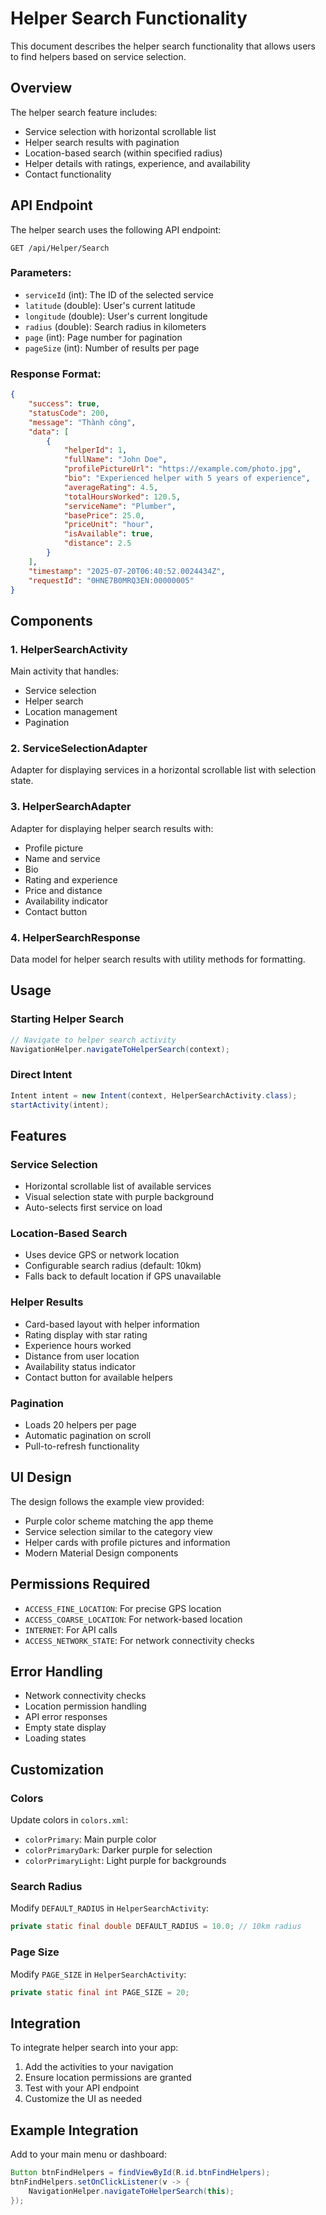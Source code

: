 # Helper Search Functionality

This document describes the helper search functionality that allows users to find helpers based on service selection.

## Overview

The helper search feature includes:
- Service selection with horizontal scrollable list
- Helper search results with pagination
- Location-based search (within specified radius)
- Helper details with ratings, experience, and availability
- Contact functionality

## API Endpoint

The helper search uses the following API endpoint:
```
GET /api/Helper/Search
```

### Parameters:
- `serviceId` (int): The ID of the selected service
- `latitude` (double): User's current latitude
- `longitude` (double): User's current longitude  
- `radius` (double): Search radius in kilometers
- `page` (int): Page number for pagination
- `pageSize` (int): Number of results per page

### Response Format:
```json
{
    "success": true,
    "statusCode": 200,
    "message": "Thành công",
    "data": [
        {
            "helperId": 1,
            "fullName": "John Doe",
            "profilePictureUrl": "https://example.com/photo.jpg",
            "bio": "Experienced helper with 5 years of experience",
            "averageRating": 4.5,
            "totalHoursWorked": 120.5,
            "serviceName": "Plumber",
            "basePrice": 25.0,
            "priceUnit": "hour",
            "isAvailable": true,
            "distance": 2.5
        }
    ],
    "timestamp": "2025-07-20T06:40:52.0024434Z",
    "requestId": "0HNE7B0MRQ3EN:00000005"
}
```

## Components

### 1. HelperSearchActivity
Main activity that handles:
- Service selection
- Helper search
- Location management
- Pagination

### 2. ServiceSelectionAdapter
Adapter for displaying services in a horizontal scrollable list with selection state.

### 3. HelperSearchAdapter  
Adapter for displaying helper search results with:
- Profile picture
- Name and service
- Bio
- Rating and experience
- Price and distance
- Availability indicator
- Contact button

### 4. HelperSearchResponse
Data model for helper search results with utility methods for formatting.

## Usage

### Starting Helper Search
```java
// Navigate to helper search activity
NavigationHelper.navigateToHelperSearch(context);
```

### Direct Intent
```java
Intent intent = new Intent(context, HelperSearchActivity.class);
startActivity(intent);
```

## Features

### Service Selection
- Horizontal scrollable list of available services
- Visual selection state with purple background
- Auto-selects first service on load

### Location-Based Search
- Uses device GPS or network location
- Configurable search radius (default: 10km)
- Falls back to default location if GPS unavailable

### Helper Results
- Card-based layout with helper information
- Rating display with star rating
- Experience hours worked
- Distance from user location
- Availability status indicator
- Contact button for available helpers

### Pagination
- Loads 20 helpers per page
- Automatic pagination on scroll
- Pull-to-refresh functionality

## UI Design

The design follows the example view provided:
- Purple color scheme matching the app theme
- Service selection similar to the category view
- Helper cards with profile pictures and information
- Modern Material Design components

## Permissions Required

- `ACCESS_FINE_LOCATION`: For precise GPS location
- `ACCESS_COARSE_LOCATION`: For network-based location
- `INTERNET`: For API calls
- `ACCESS_NETWORK_STATE`: For network connectivity checks

## Error Handling

- Network connectivity checks
- Location permission handling
- API error responses
- Empty state display
- Loading states

## Customization

### Colors
Update colors in `colors.xml`:
- `colorPrimary`: Main purple color
- `colorPrimaryDark`: Darker purple for selection
- `colorPrimaryLight`: Light purple for backgrounds

### Search Radius
Modify `DEFAULT_RADIUS` in `HelperSearchActivity`:
```java
private static final double DEFAULT_RADIUS = 10.0; // 10km radius
```

### Page Size
Modify `PAGE_SIZE` in `HelperSearchActivity`:
```java
private static final int PAGE_SIZE = 20;
```

## Integration

To integrate helper search into your app:

1. Add the activities to your navigation
2. Ensure location permissions are granted
3. Test with your API endpoint
4. Customize the UI as needed

## Example Integration

Add to your main menu or dashboard:
```java
Button btnFindHelpers = findViewById(R.id.btnFindHelpers);
btnFindHelpers.setOnClickListener(v -> {
    NavigationHelper.navigateToHelperSearch(this);
});
``` 